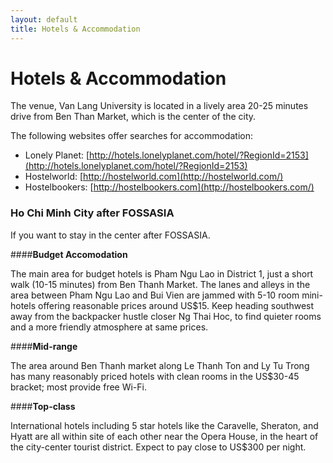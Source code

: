 ```yaml
---
layout: default
title: Hotels & Accommodation
---
```

# Hotels & Accommodation

The venue, Van Lang University is located in a lively area 20-25 minutes drive from Ben Than Market, which is the center of the city.

The following websites offer searches for accommodation:

- Lonely Planet: [http://hotels.lonelyplanet.com/hotel/?RegionId=2153](http://hotels.lonelyplanet.com/hotel/?RegionId=2153)
- Hostelworld: [http://hostelworld.com](http://hostelworld.com/)
- Hostelbookers: [http://hostelbookers.com](http://hostelbookers.com/)

### Ho Chi Minh City after FOSSASIA

If you want to stay in the center after FOSSASIA.

####**Budget Accomodation**

The main area for budget hotels is Pham Ngu Lao in District 1, just a short walk (10-15 minutes) from Ben Thanh Market. The lanes and alleys in the area between Pham Ngu Lao and Bui Vien are jammed with 5-10 room mini-hotels offering reasonable prices around US$15. Keep heading southwest away from the backpacker hustle closer Ng Thai Hoc, to find quieter rooms and a more friendly atmosphere at same prices.

####**Mid-range**

The area around Ben Thanh market along Le Thanh Ton and Ly Tu Trong has many reasonably priced hotels with clean rooms in the US$30-45 bracket; most provide free Wi-Fi.

####**Top-class**

International hotels including 5 star hotels like the Caravelle, Sheraton, and Hyatt are all within site of each other near the Opera House, in the heart of the city-center tourist district. Expect to pay close to US$300 per night.
